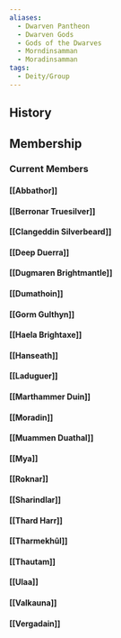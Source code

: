 ```yaml
---
aliases:
  - Dwarven Pantheon
  - Dwarven Gods
  - Gods of the Dwarves
  - Morndinsamman
  - Moradinsamman
tags:
  - Deity/Group
---
```

## History
## Membership
### Current Members
#### [[Abbathor]]
#### [[Berronar Truesilver]]
#### [[Clangeddin Silverbeard]]
#### [[Deep Duerra]]
#### [[Dugmaren Brightmantle]]
#### [[Dumathoin]]
#### [[Gorm Gulthyn]]
#### [[Haela Brightaxe]]
#### [[Hanseath]]
#### [[Laduguer]]
#### [[Marthammer Duin]]
#### [[Moradin]]
#### [[Muammen Duathal]]
#### [[Mya]]
#### [[Roknar]]
#### [[Sharindlar]]
#### [[Thard Harr]]
#### [[Tharmekhûl]]
#### [[Thautam]]
#### [[Ulaa]]
#### [[Valkauna]]
#### [[Vergadain]]